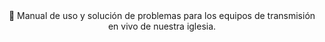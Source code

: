 <div align="center">
📖 Manual de uso y solución de problemas para los equipos de transmisión en vivo de nuestra iglesia.
</div>

